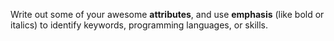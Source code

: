 Write out some of your awesome **attributes**, and use __emphasis__ (like bold or italics) to identify keywords, programming languages, or skills. 
